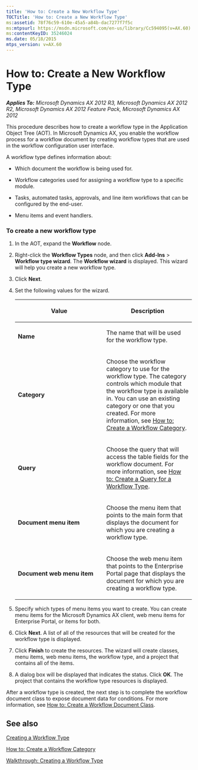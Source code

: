 ```yaml
---
title: 'How to: Create a New Workflow Type'
TOCTitle: 'How to: Create a New Workflow Type'
ms:assetid: 78f76c59-610e-45a5-a84b-dac7277f7f5c
ms:mtpsurl: https://msdn.microsoft.com/en-us/library/Cc594095(v=AX.60)
ms:contentKeyID: 35246024
ms.date: 05/18/2015
mtps_version: v=AX.60
---
```


# How to: Create a New Workflow Type 


_**Applies To:** Microsoft Dynamics AX 2012 R3, Microsoft Dynamics AX 2012 R2, Microsoft Dynamics AX 2012 Feature Pack, Microsoft Dynamics AX 2012_

This procedure describes how to create a workflow type in the Application Object Tree (AOT). In Microsoft Dynamics AX, you enable the workflow process for a workflow document by creating workflow types that are used in the workflow configuration user interface.

A workflow type defines information about:

  - Which document the workflow is being used for.

  - Workflow categories used for assigning a workflow type to a specific module.

  - Tasks, automated tasks, approvals, and line item workflows that can be configured by the end-user.

  - Menu items and event handlers.

### To create a new workflow type

1.  In the AOT, expand the **Workflow** node.

2.  Right-click the **Workflow Types** node, and then click **Add-Ins** \> **Workflow type wizard**. The **Workflow wizard** is displayed. This wizard will help you create a new workflow type.

3.  Click **Next**.

4.  Set the following values for the wizard.
    
    <table>
    <colgroup>
    <col style="width: 50%" />
    <col style="width: 50%" />
    </colgroup>
    <thead>
    <tr class="header">
    <th><p>Value</p></th>
    <th><p>Description</p></th>
    </tr>
    </thead>
    <tbody>
    <tr class="odd">
    <td><p><strong>Name</strong></p></td>
    <td><p>The name that will be used for the workflow type.</p></td>
    </tr>
    <tr class="even">
    <td><p><strong>Category</strong></p></td>
    <td><p>Choose the workflow category to use for the workflow type. The category controls which module that the workflow type is available in. You can use an existing category or one that you created. For more information, see <a href="how-to-create-a-workflow-category.md">How to: Create a Workflow Category</a>.</p></td>
    </tr>
    <tr class="odd">
    <td><p><strong>Query</strong></p></td>
    <td><p>Choose the query that will access the table fields for the workflow document. For more information, see <a href="how-to-create-a-query-for-a-workflow-type.md">How to: Create a Query for a Workflow Type</a>.</p></td>
    </tr>
    <tr class="even">
    <td><p><strong>Document menu item</strong></p></td>
    <td><p>Choose the menu item that points to the main form that displays the document for which you are creating a workflow type.</p></td>
    </tr>
    <tr class="odd">
    <td><p><strong>Document web menu item</strong></p></td>
    <td><p>Choose the web menu item that points to the Enterprise Portal page that displays the document for which you are creating a workflow type.</p></td>
    </tr>
    </tbody>
    </table>


5.  Specify which types of menu items you want to create. You can create menu items for the Microsoft Dynamics AX client, web menu items for Enterprise Portal, or items for both.

6.  Click **Next**. A list of all of the resources that will be created for the workflow type is displayed.

7.  Click **Finish** to create the resources. The wizard will create classes, menu items, web menu items, the workflow type, and a project that contains all of the items.

8.  A dialog box will be displayed that indicates the status. Click **OK**. The project that contains the workflow type resources is displayed.

After a workflow type is created, the next step is to complete the workflow document class to expose document data for conditions. For more information, see [How to: Create a Workflow Document Class](how-to-create-a-workflow-document-class.md).

## See also

[Creating a Workflow Type](creating-a-workflow-type.md)

[How to: Create a Workflow Category](how-to-create-a-workflow-category.md)

[Walkthrough: Creating a Workflow Type](walkthrough-creating-a-workflow-type.md)

